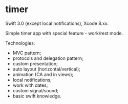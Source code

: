 # timer

Swift 3.0 (except local notifications), Xcode 8.xx.

Simple timer app with special feature - work/rest mode.

Technologies:
- MVC pattern;
- protocols and delegation pattern;
- custom presentation;
- auto layout (horizontal/vertical);
- animation (CA and in views);
- local notifications;
- work with dates;
- custom signal/sound;
- basic swift knowledge.

